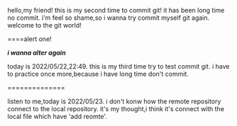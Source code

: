 hello,my friend!
this is my second time to commit git!
it has been long time no commit.
i'm feel so shame,so i wanna try commit myself git again.
welcome to the git world!


====alert one!

***i wanna alter again***

today is 2022/05/22,22:49.
this is my third time try to test commit git.
i have to practice once more,because i have long time don't commit.

==============

listen to me,today is 2022/05/23.
i don't konw how the remote repository connect to the local repository.
it's my thought,i think it's connect with the local file which have 'add reomte'.


